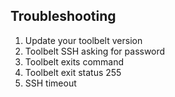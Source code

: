## Troubleshooting

1.  Update your toolbelt version
2.  Toolbelt SSH asking for password
3.  Toolbelt exits command
4.  Toolbelt exit status 255
5.  SSH timeout

